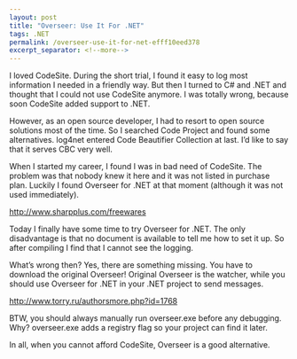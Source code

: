 ```yaml
---
layout: post
title: "Overseer: Use It For .NET"
tags: .NET
permalink: /overseer-use-it-for-net-efff10eed378
excerpt_separator: <!--more-->
---
```

I loved CodeSite. During the short trial, I found it easy to log most information I needed in a friendly way. But then I turned to C# and .NET and thought that I could not use CodeSite anymore. I was totally wrong, because soon CodeSite added support to .NET.
<!--more-->

However, as an open source developer, I had to resort to open source solutions most of the time. So I searched Code Project and found some alternatives. log4net entered Code Beautifier Collection at last. I’d like to say that it serves CBC very well.

When I started my career, I found I was in bad need of CodeSite. The problem was that nobody knew it here and it was not listed in purchase plan. Luckily I found Overseer for .NET at that moment (although it was not used immediately).

http://www.sharpplus.com/freewares

Today I finally have some time to try Overseer for .NET. The only disadvantage is that no document is available to tell me how to set it up. So after compiling I find that I cannot see the logging.

What’s wrong then? Yes, there are something missing. You have to download the original Overseer! Original Overseer is the watcher, while you should use Overseer for .NET in your .NET project to send messages.

http://www.torry.ru/authorsmore.php?id=1768

BTW, you should always manually run overseer.exe before any debugging. Why? overseer.exe adds a registry flag so your project can find it later.

In all, when you cannot afford CodeSite, Overseer is a good alternative.
